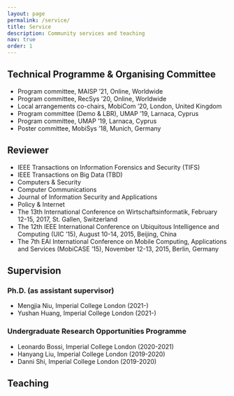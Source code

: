 ```yaml
---
layout: page
permalink: /service/
title: Service
description: Community services and teaching
nav: true
order: 1
---
```


<h2>Technical Programme & Organising Committee</h2>
<ul>
	<li>Program committee, MAISP ’21, Online, Worldwide</li>
	<li>Program committee, RecSys ’20, Online, Worldwide</li>
	<li>Local arrangements co-chairs, MobiCom ’20, London, United Kingdom</li>
	<li>Program committee (Demo & LBR), UMAP ’19, Larnaca, Cyprus</li>
	<li>Program committee, UMAP ’19, Larnaca, Cyprus</li>
	<li>Poster committee, MobiSys ’18, Munich, Germany</li>
</ul>
<h2>Reviewer</h2>
<ul>
<li>IEEE Transactions on Information Forensics and Security (TIFS)</li>
<li>IEEE Transactions on Big Data (TBD)</li> 
<li>Computers & Security</li>
<li>Computer Communications</li>
<li>Journal of Information Security and Applications</li>
<li>Policy & Internet</li>
<li>The 13th International Conference on Wirtschaftsinformatik, February 12-15, 2017, St. Gallen, Switzerland</li>
<li>The 12th IEEE International Conference on Ubiquitous Intelligence and Computing (UIC ’15), August 10-14, 2015, Beijing, China</li>
<li>The 7th EAI International Conference on Mobile Computing, Applications and Services (MobiCASE ’15), November 12-13, 2015, Berlin, Germany</li>
</ul>

<h2>Supervision</h2>
<h3>Ph.D. (as assistant supervisor)</h3>
<ul>
<li>Mengjia Niu, Imperial College London (2021-)</li>
<li>Yushan Huang, Imperial College London (2021-)</li>
</ul>
<h3>Undergraduate Research Opportunities Programme</h3>
<ul>
<li>Leonardo Bossi, Imperial College London (2020-2021)</li>
<li>Hanyang Liu, Imperial College London (2019-2020)</li>
<li>Danni Shi, Imperial College London (2019-2020)</li>
</ul>

<h2>Teaching</h2>
